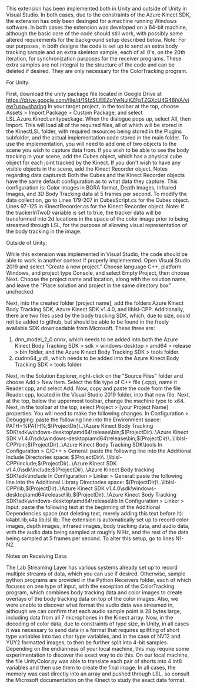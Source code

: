 This extension has been implemented both in Unity and outside of Unity in Visual Studio. In both cases, due to the constraints of the Azure Kinect SDK, the extension has only been desinged for a machine running Windows software. In both cases the extension was developed on a 64-bit machine, although the basic core of the code should still work, with possibly some altered requirements for the background setup described below.
Note: For our purposes, in both designs the code is set up to send an extra body tracking sample and an extra skeleton sample, each of all 0's, on the 20th iteration, for synchronization purposes for the receiver programs. These extra samples are not integral to the structure of the code and can be deleted if desired. They are only necessary for the ColorTracking program.



For Unity:

First, download the unity package file located in Google Drive at https://drive.google.com/file/d/1SfzSfJEEZqYwNulKZFpTZGXcU4G46iVA/view?usp=sharing
In your target project, in the toolbar at the top, choose Assets > Import Package > Custom Package, and select LSL.Azure.Kinect.unitypackage. When the dialogue pops up, select All, then Import. This will load all of the required files, all of which will be stored in the KinectLSL folder, with required resources being stored in the Plugins subfolder, and the actual implementation code stored in the main folder.
To use the implementation, you will need to add one of two objects to the scene you wish to capture data from. If you wish to be able to see the body tracking in your scene, add the Cubes object, which has a physical cube object for each joint tracked by the Kinect. If you don't wish to have any visible objects in the scene, add the Kinect Recorder object.
Notes regarding data captured:
Both the Cubes and the Kinect Recorder objects have the same default configuration as to what data they capture. This configuration is:
Color images in BGRA format, Depth Images, Infrared Images, and 3D Body Tracking data at 5 frames per second. 
To modify the data collection, go to
Lines 179-207 in CubesScript.cs for the Cubes object.
Lines 97-125 in KinectRecorder.cs for the Kinect Recorder object.
Note: If the trackerInTwoD variable is set to true, the tracker data will be transformed into 2d locations in the space of the color image prior to being streamed through LSL, for the purpose of allowing visual representation of the body tracking in the image.



Outside of Unity:

While this extension was implemented in Visual Studio, the code should be able to work in another context if properly implemented. 
Open Visual Studio 2019 and select "Create a new project." Choose language C++, platform Windows, and project type Console, and select Empty Project, then choose Next. Choose the project name and location, along with the solution name, and leave the "Place solution and project in the same directory box" unchecked.

Next, into the created folder [project name], add the folders Azure Kinect Body Tracking SDK, Azure Kinect SDK v1.4.0, and liblsl-CPP. Additionally, there are two files used by the body tracking SDK, which, due to size, could not be added to github, but should be able to be found in the freely available SDK downloadable from Microsoft. These three are:
1) dnn_model_2_0.onnx, which needs to be added into both the Azure Kinect Body Tracking SDK > sdk > windows-desktop > amd64 > release > bin folder, and the Azure Kinect Body Tracking SDK > tools folder.
2) cudnn64_y.dll, which needs to be added into the Azure Kinect Body Tracking SDK > tools folder.

Next, in the Solution Explorer, right-click on the "Source Files" folder and choose Add > New Item. Select the file type of C++ file (.cpp), name it Reader.cpp, and select Add. Now, copy and paste the code from the file Reader.cpp, located in the Visual Studio 2019 folder, into that new file.
Next, at the top, below the uppermost toolbar, change the machine type to x64.
Next, in the toolbar at the top, select Project > [your Project Name] properties. You will need to make the following changes.
In Configuration > Debugging: paste the following line into the Environment space: 
PATH=%PATH%;$(ProjectDir)\..\Azure Kinect Body Tracking SDK\sdk\windows-desktop\amd64\release\bin;$(ProjectDir)\..\Azure Kinect SDK v1.4.0\sdk\windows-desktop\amd64\release\bin;$(ProjectDir)\..\liblsl-CPP\bin;$(ProjectDir)\..\Azure Kinect Body Tracking SDK\tools
In Configuration > C/C++ > General: paste the following line into the Additional Include Directories space: 
$(ProjectDir)\..\liblsl-CPP\include;$(ProjectDir)\..\Azure Kinect SDK v1.4.0\sdk\include;$(ProjectDir)\..\Azure Kinect Body tracking SDK\sdk\include
In Configuration > Linker > General: paste the following line into the Additional Library Directories space: 
$(ProjectDir)\..\liblsl-CPP\lib;$(ProjectDir)\..\Azure Kinect SDK v1.4.0\sdk\windows-desktop\amd64\release\lib;$(ProjectDir)\..\Azure Kinect Body Tracking SDK\sdk\windows-desktop\amd64\release\lib
In Configuration > Linker > Input: paste the following text at the beginning of the Additional Dependencies space (not deleting text, merely adding this text before it):
k4abt.lib;k4a.lib;lsl.lib;
The extension is automatically set up to record color images, depth images, infrared images, body tracking data, and audio data, with the audio data being sampled at roughly N Hz, and the rest of the data being sampled at 5 frames per second. To alter this setup, go to lines N1-N2. 



Notes on Receiving Data:

The Lab Streaming Layer has various systems already set up to record multiple streams of data, which you can use if desired. Otherwise, sample python programs are provided in the Python Receivers folder, each of which focuses on one type of input, with the exception of the ColorTracking program, which combines body tracking data and color images to create overlays of the body tracking data on top of the color images. Also, we were unable to discover what format the audio data was streamed in, although we can confirm that each audio sample point is 28 bytes large, including data from all 7 microphones in the Kinect array.
Now, in the decoding of color data, due to constraints of type size, in Unity, in all cases it was necessary to send data in a format that requires spiltting of short type variables into two char type variables, and in the case of NV12 and YUY2 formatted images, to then be further split into 4-bit samples. Depending on the endianness of your local machine, this may require some experimentation to discover the exact way to do this. On our local machine, the file UnityColor.py was able to translate each pair of shorts into 4 int8 variables and then use them to create the final image. In all cases, the memory was cast directly into an array and pushed through LSL, so consult the Microsoft documentation on the Kinect to study the exact data format.
